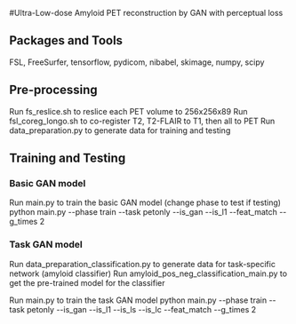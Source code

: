#Ultra-Low-dose Amyloid PET reconstruction by GAN with perceptual loss

## Packages and Tools
FSL, FreeSurfer, tensorflow, pydicom, nibabel, skimage, numpy, scipy

## Pre-processing
Run fs_reslice.sh to reslice each PET volume to 256x256x89
Run fsl_coreg_longo.sh to co-register T2, T2-FLAIR to T1, then all to PET
Run data_preparation.py to generate data for training and testing

## Training and Testing
### Basic GAN model
Run main.py to train the basic GAN model (change phase to test if testing)
python main.py --phase train --task petonly --is_gan --is_l1 --feat_match --g_times 2

### Task GAN model
Run data_preparation_classification.py to generate data for task-specific network (amyloid classifier)
Run amyloid_pos_neg_classification_main.py to get the pre-trained model for the classifier

Run main.py to train the task GAN model
python main.py --phase train --task petonly --is_gan --is_l1 --is_ls --is_lc --feat_match --g_times 2
